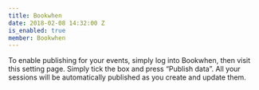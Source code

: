 ```yaml
---
title: Bookwhen
date: 2018-02-08 14:32:00 Z
is_enabled: true
member: Bookwhen
---
```


To enable publishing for your events, simply log into Bookwhen, then visit this setting page. Simply tick the box and press “Publish data”. All your sessions will be automatically published as you create and update them.